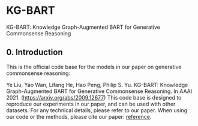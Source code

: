 # KG-BART
KG-BART: Knowledge Graph-Augmented BART for Generative Commonsense Reasoning

## 0. Introduction
This is the official code base for the models in our paper on generative commonsense reasoning:

Ye Liu, Yao Wan, Lifang He, Hao Peng, Philip S. Yu. KG-BART: Knowledge Graph-Augmented BART for Generative Commonsense Reasoning. In AAAI 2021. (https://arxiv.org/abs/2009.12677) This code base is designed to reproduce our experiments in our paper, and can be used with other datasets. For any technical details, please refer to our paper.
When using our code or the methods, please cite our paper: [reference](https://arxiv.org/abs/2009.12677).


